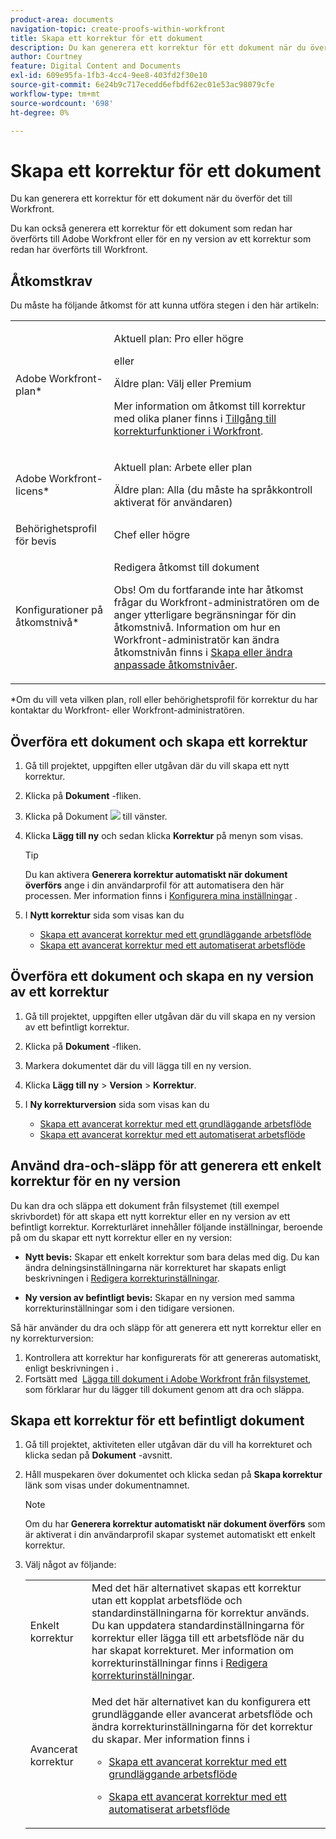 ```yaml
---
product-area: documents
navigation-topic: create-proofs-within-workfront
title: Skapa ett korrektur för ett dokument
description: Du kan generera ett korrektur för ett dokument när du överför det till Workfront. Du kan också generera ett korrektur för ett dokument som redan har överförts till Adobe Workfront eller för en ny version av ett korrektur som redan har överförts till Workfront.
author: Courtney
feature: Digital Content and Documents
exl-id: 609e95fa-1fb3-4cc4-9ee8-403fd2f30e10
source-git-commit: 6e24b9c717ecedd6efbdf62ec01e53ac98079cfe
workflow-type: tm+mt
source-wordcount: '698'
ht-degree: 0%

---
```


# Skapa ett korrektur för ett dokument

Du kan generera ett korrektur för ett dokument när du överför det till Workfront.

Du kan också generera ett korrektur för ett dokument som redan har överförts till Adobe Workfront eller för en ny version av ett korrektur som redan har överförts till Workfront.

<!--
If a proof fails to generate after following the steps described in the following sections, see [Troubleshoot proof creation failures](../../../review-and-approve-work/proofing/tips-tricks-and-troubleshooting/troubleshooting-proof-creation-failures.md).
-->

## Åtkomstkrav

Du måste ha följande åtkomst för att kunna utföra stegen i den här artikeln:

<table style="table-layout:auto"> 
 <col> 
 <col> 
 <tbody> 
  <tr> 
   <td role="rowheader">Adobe Workfront-plan*</td> 
   <td> <p>Aktuell plan: Pro eller högre</p> <p>eller</p> <p>Äldre plan: Välj eller Premium</p> <p>Mer information om åtkomst till korrektur med olika planer finns i <a href="/help/quicksilver/administration-and-setup/manage-workfront/configure-proofing/access-to-proofing-functionality.md" class="MCXref xref">Tillgång till korrekturfunktioner i Workfront</a>.</p> </td> 
  </tr> 
  <tr> 
   <td role="rowheader">Adobe Workfront-licens*</td> 
   <td> <p>Aktuell plan: Arbete eller plan</p> <p>Äldre plan: Alla (du måste ha språkkontroll aktiverat för användaren)</p> </td> 
  </tr> 
  <tr> 
   <td role="rowheader">Behörighetsprofil för bevis </td> 
   <td>Chef eller högre</td> 
  </tr> 
  <tr> 
   <td role="rowheader">Konfigurationer på åtkomstnivå*</td> 
   <td> <p>Redigera åtkomst till dokument</p> <p>Obs! Om du fortfarande inte har åtkomst frågar du Workfront-administratören om de anger ytterligare begränsningar för din åtkomstnivå. Information om hur en Workfront-administratör kan ändra åtkomstnivån finns i <a href="../../../administration-and-setup/add-users/configure-and-grant-access/create-modify-access-levels.md" class="MCXref xref">Skapa eller ändra anpassade åtkomstnivåer</a>.</p> </td> 
  </tr> 
 </tbody> 
</table>

&#42;Om du vill veta vilken plan, roll eller behörighetsprofil för korrektur du har kontaktar du Workfront- eller Workfront-administratören.

## Överföra ett dokument och skapa ett korrektur

1. Gå till projektet, uppgiften eller utgåvan där du vill skapa ett nytt korrektur.
1. Klicka på **Dokument** -fliken.
1. Klicka på Dokument ![](assets/document-icon.png) till vänster.
1. Klicka **Lägg till ny** och sedan klicka **Korrektur** på menyn som visas.

   >[!TIP]
   >
   >Du kan aktivera **Generera korrektur automatiskt när dokument överförs** ange i din användarprofil för att automatisera den här processen. Mer information finns i [Konfigurera mina inställningar](../../../workfront-basics/manage-your-account-and-profile/configuring-your-user-profile/configure-my-settings.md) .

1. I **Nytt korrektur** sida som visas kan du

   * [Skapa ett avancerat korrektur med ett grundläggande arbetsflöde](../../../review-and-approve-work/proofing/creating-proofs-within-workfront/configure-basic-proof-workflow.md)
   * [Skapa ett avancerat korrektur med ett automatiserat arbetsflöde](../../../review-and-approve-work/proofing/creating-proofs-within-workfront/create-automated-proof-workflow.md)

## Överföra ett dokument och skapa en ny version av ett korrektur

1. Gå till projektet, uppgiften eller utgåvan där du vill skapa en ny version av ett befintligt korrektur.
1. Klicka på **Dokument** -fliken.
1. Markera dokumentet där du vill lägga till en ny version.
1. Klicka **Lägg till ny** > **Version** > **Korrektur**.
1. I **Ny korrekturversion** sida som visas kan du

   * [Skapa ett avancerat korrektur med ett grundläggande arbetsflöde](../../../review-and-approve-work/proofing/creating-proofs-within-workfront/configure-basic-proof-workflow.md)
   * [Skapa ett avancerat korrektur med ett automatiserat arbetsflöde](../../../review-and-approve-work/proofing/creating-proofs-within-workfront/create-automated-proof-workflow.md)

## Använd dra-och-släpp för att generera ett enkelt korrektur för en ny version

Du kan dra och släppa ett dokument från filsystemet (till exempel skrivbordet) för att skapa ett nytt korrektur eller en ny version av ett befintligt korrektur. Korrekturläret innehåller följande inställningar, beroende på om du skapar ett nytt korrektur eller en ny version:

* **Nytt bevis:** Skapar ett enkelt korrektur som bara delas med dig. Du kan ändra delningsinställningarna när korrekturet har skapats enligt beskrivningen i [Redigera korrekturinställningar](../../../review-and-approve-work/proofing/managing-proofs-within-workfront/edit-proof-settings.md).

* **Ny version av befintligt bevis:** Skapar en ny version med samma korrekturinställningar som i den tidigare versionen.

Så här använder du dra och släpp för att generera ett nytt korrektur eller en ny korrekturversion:

1. Kontrollera att korrektur har konfigurerats för att genereras automatiskt, enligt beskrivningen i .
1. Fortsätt med  [Lägga till dokument i Adobe Workfront från filsystemet](../../../documents/adding-documents-to-workfront/add-documents-from-file-system.md), som förklarar hur du lägger till dokument genom att dra och släppa. 

## Skapa ett korrektur för ett befintligt dokument

1. Gå till projektet, aktiviteten eller utgåvan där du vill ha korrekturet och klicka sedan på **Dokument** -avsnitt.
1. Håll muspekaren över dokumentet och klicka sedan på **Skapa korrektur** länk som visas under dokumentnamnet.

   >[!NOTE]
   >
   >Om du har **Generera korrektur automatiskt när dokument överförs** som är aktiverat i din användarprofil skapar systemet automatiskt ett enkelt korrektur.

1. Välj något av följande:

   <table style="table-layout:auto"> 
    <col> 
    <col> 
    <tbody> 
     <tr> 
      <td role="rowheader">Enkelt korrektur</td> 
      <td>Med det här alternativet skapas ett korrektur utan ett kopplat arbetsflöde och standardinställningarna för korrektur används. Du kan uppdatera standardinställningarna för korrektur eller lägga till ett arbetsflöde när du har skapat korrekturet. Mer information om korrekturinställningar finns i <a href="../../../review-and-approve-work/proofing/managing-proofs-within-workfront/edit-proof-settings.md" class="MCXref xref">Redigera korrekturinställningar</a>.</td> 
     </tr> 
     <tr> 
      <td role="rowheader">Avancerat korrektur</td> 
      <td> <p>Med det här alternativet kan du konfigurera ett grundläggande eller avancerat arbetsflöde och ändra korrekturinställningarna för det korrektur du skapar. Mer information finns i </p> 
       <ul> 
        <li> <p><a href="../../../review-and-approve-work/proofing/creating-proofs-within-workfront/configure-basic-proof-workflow.md" class="MCXref xref">Skapa ett avancerat korrektur med ett grundläggande arbetsflöde</a> </p> </li> 
        <li> <p><a href="../../../review-and-approve-work/proofing/creating-proofs-within-workfront/create-automated-proof-workflow.md" class="MCXref xref">Skapa ett avancerat korrektur med ett automatiserat arbetsflöde</a> </p> </li> 
       </ul> </td> 
     </tr> 
    </tbody> 
   </table>
